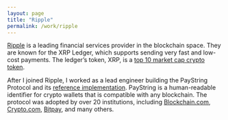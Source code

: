 ```yaml
---
layout: page
title: "Ripple"
permalink: /work/ripple
---
```


[Ripple](https://ripple.com/) is a leading financial services provider in the blockchain space. They are known for the XRP Ledger, which supports sending very fast and low-cost payments. The ledger’s token, XRP, is a [top 10 market cap crypto token](https://www.coingecko.com/en/coins/xrp).

After I joined Ripple, I worked as a lead engineer building the PayString Protocol and its [reference implementation](https://github.com/PayString/paystring). PayString is a human-readable identifier for crypto wallets that is compatible with any blockchain. The protocol was adopted by over 20 institutions, including [Blockchain.com](https://www.blockchain.com/wallet), [Crypto.com](https://help.crypto.com/en/articles/4424992-paystring-how-does-it-work), [Bitpay](https://bitpay.com/), and many others.
